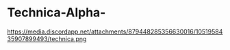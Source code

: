 # Technica-Alpha-
https://media.discordapp.net/attachments/879448285356630016/1051958435907899493/technica.png
